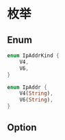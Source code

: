 # 枚举

## Enum

```rust
enum IpAddrKind {
    V4,
    V6,
}

enum IpAddr {
    V4(String),
    V6(String),
}
```

## Option